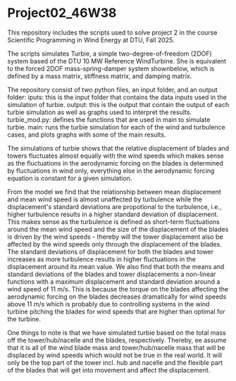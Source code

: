 # Project02_46W38
This repository includes the scripts used to solve project 2 in the course Scientific Programming in Wind Energy at DTU, Fall 2025.

The scripts simulates Turbie, a simple two-degree-of-freedom (2DOF) system based of the DTU 10 MW Reference WindTurbine. She is equivalent to the forced 2DOF mass-spring-damper system shownbelow, which is defined by a mass matrix, stiffness matrix, and damping matrix.

The repository consist of two python files, an input folder, and an output folder:
    iputs: this is the input folder that contains the data inputs used in the simulation of turbie.
    output: this is the output that contain the output of each turbie simulation as well as graphs used to interpret the results. 
    turbie_mod.py: defines the functions that are used in main to simulate turbie.
    main: runs the turbie simulation for each of the wind and turbulence cases, and plots graphs with some of the main results.

The simulations of turbie shows that the relative displacement of blades and towers fluctuates almost equally with the wind speeds which makes sense as the fluctuations in the aerodynamic forcing on the blades is determined by fluctuations in wind only, everything else in the aerodynamic forcing equation is constant for a given simulation.

From the model we find that the relationship between mean displacement and mean wind speed is almost unaffected by turbulence while the displacement's standard deviations are propotional to the turbulence, i.e., higher turbulence results in a higher standard deviation of displacement. This makes sense as the turbulence is defined as short-term fluctuations around the mean wind speed and the size of the displacement of the blades is driven by the wind speeds - thereby will the tower displacement also be affected by the wind speeds only through the displacement of the blades. The standard deviations of displacement for both the blades and tower increases as more turbulence results in higher fluctuations in the displacement around its mean value. 
We also find that both the means and standard deviations of the blades and tower displacements a non-linear functions with a maximum displacement and standard deviation around a wind speed of 11 m/s. This is because the torque on the blades affecting the aerodynamic forcing on the blades decreases dramatically for wind speeds above 11 m/s which is probably due to controlling systems in the wind turbine pitching the blades for wind speeds that are higher than optimal for the turbine.

One things to note is that we have simulated turbie based on the total mass off the tower/hub/nacelle and the blades, respectively. Thereby, ee assume that it is all of the wind blade mass and tower/hub/nacelle mass that will be displaced by wind speeds which would not be true in the real world. It will only be the top part of the tower incl. hub and nacelle and the flexible part of the blades that will get into movement and affect the displacement.


